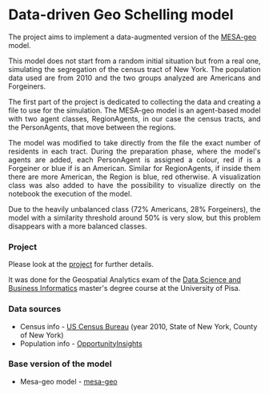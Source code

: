 # Data-driven Geo Schelling model

The project aims to implement a data-augmented version of the [MESA-geo](https://mesa-geo.readthedocs.io/en/latest/tutorials/intro_tutorial.html) model.

<p align="justify">This model does not start from a random initial situation but from a real one, simulating the segregation of the census tract of New York. 
The population data used are from 2010 and the two groups analyzed are Americans and Forgeiners.</p>

<p align="justify">The first part of the project is dedicated to collecting the data and creating a file to use for the simulation.  
The MESA-geo model is an agent-based model with two agent classes, RegionAgents, in our case the census tracts, and the PersonAgents, that move between the regions.</p> 

<p align="justify">The model was modified to take directly from the file the exact number of residents in each tract. During the preparation phase, where the model's agents are added, each PersonAgent is assigned a colour, red if is a Forgeiner or blue if is an American. Similar for RegionAgents, if inside them there are more American, the Region is blue, red otherwise. A visualization class was also added to have the possibility to visualize directly on the notebook the execution of the model.</p>

<p align="justify">Due to the heavily unbalanced class (72% Americans, 28% Forgeiners), the model with a similarity threshold around 50% is very slow, but this problem disappears with a more balanced classes.</p>

### Project 
Please look at the [project](https://github.com/The-Saba/Geo-Schelling-model/blob/main/Data-driven%20Geo%20Schelling%20model.ipynb) for further details.

It was done for the Geospatial Analytics exam of the [Data Science and Business Informatics](https://didattica.di.unipi.it/en/master-programme-in-data-science-and-business-informatics/) master's degree course at the University of Pisa.

### Data sources
* Census info - [US Census Bureau](https://www.census.gov/cgi-bin/geo/shapefiles/index.php?year=2010&layergroup=Census+Tracts) (year 2010, State of New York, County of New York)
* Population info - [OpportunityInsights](https://opportunityinsights.org/wp-content/uploads/2018/10/tract_covariates.csv "Direct download")

### Base version of the model
* Mesa-geo model - [mesa-geo](https://github.com/projectmesa/mesa-geo/tree/main/examples/geo_schelling_points)
